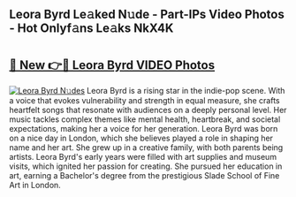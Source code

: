 ## Leora Byrd Le𝚊ked N𝚞de - Part-IPs Video Photos - Hot Onlyf𝚊ns Le𝚊ks NkX4K

# <h2><a href="http://ac42922.deff.icu/?id=Leora+Byrd">🔗 New 👉🔴 Leora Byrd VIDEO Photos</a></h2>

[![Leora Byrd N𝚞des](https://i.imgur.com/rIISA9y.gif)](http://ac42922.deff.icu/?id=Leora+Byrd)
Leora Byrd is a rising star in the indie-pop scene. With a voice that evokes vulnerability and strength in equal measure, she crafts heartfelt songs that resonate with audiences on a deeply personal level. Her music tackles complex themes like mental health, heartbreak, and societal expectations, making her a voice for her generation. Leora Byrd was born on a nice day in London, which she believes played a role in shaping her name and her art. She grew up in a creative family, with both parents being artists. Leora Byrd's early years were filled with art supplies and museum visits, which ignited her passion for creating. She pursued her education in art, earning a Bachelor's degree from the prestigious Slade School of Fine Art in London.
